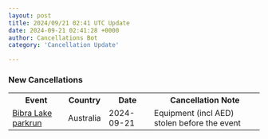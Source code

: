 ```yaml
---
layout: post
title: 2024/09/21 02:41 UTC Update
date: 2024-09-21 02:41:28 +0000
author: Cancellations Bot
category: 'Cancellation Update'

---
```


<h3>New Cancellations</h3>
<div class='hscrollable'>
<table style='width: 100%'>
    <tr>
        <th>Event</th>
        <th>Country</th>
        <th>Date</th>
        <th>Cancellation Note</th>
    </tr>
    <tr>
        <td><a href="https://www.parkrun.com.au/bibralake">Bibra Lake parkrun</a></td>
        <td>Australia</td>
        <td>2024-09-21</td>
        <td>Equipment (incl AED) stolen before the event</td>
    </tr>
</table>
</div>
